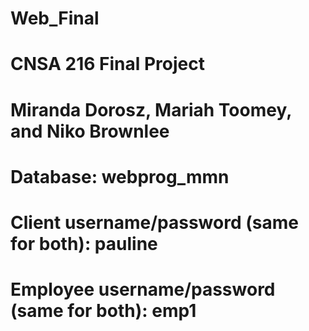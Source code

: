 # Web_Final
# CNSA 216 Final Project
#
# Miranda Dorosz, Mariah Toomey, and Niko Brownlee
#
# Database: webprog_mmn
#
# Client username/password (same for both): pauline
# Employee username/password (same for both): emp1